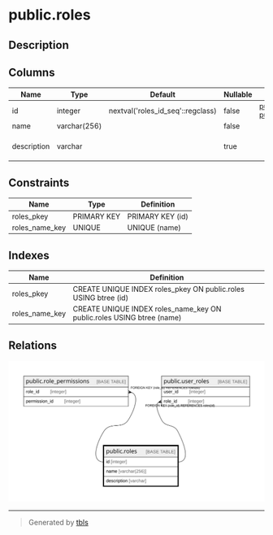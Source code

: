 # public.roles

## Description

## Columns

| Name | Type | Default | Nullable | Children | Parents | Comment |
| ---- | ---- | ------- | -------- | -------- | ------- | ------- |
| id | integer | nextval('roles_id_seq'::regclass) | false | [public.role_permissions](public.role_permissions.md) [public.user_roles](public.user_roles.md) |  |  |
| name | varchar(256) |  | false |  |  |  |
| description | varchar |  | true |  |  | Role description for db |

## Constraints

| Name | Type | Definition |
| ---- | ---- | ---------- |
| roles_pkey | PRIMARY KEY | PRIMARY KEY (id) |
| roles_name_key | UNIQUE | UNIQUE (name) |

## Indexes

| Name | Definition |
| ---- | ---------- |
| roles_pkey | CREATE UNIQUE INDEX roles_pkey ON public.roles USING btree (id) |
| roles_name_key | CREATE UNIQUE INDEX roles_name_key ON public.roles USING btree (name) |

## Relations

![er](public.roles.svg)

---

> Generated by [tbls](https://github.com/k1LoW/tbls)
